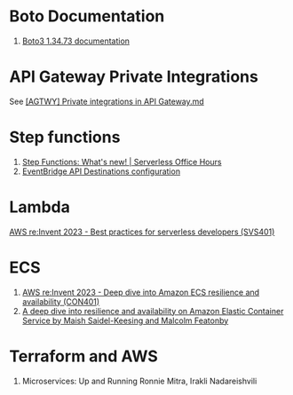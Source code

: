 
# Boto Documentation

1. [Boto3 1.34.73 documentation](https://boto3.amazonaws.com/v1/documentation/api/latest/guide/credentials.html#id1)

# API Gateway Private Integrations

See [[AGTWY] Private integrations in API Gateway.md](..//my-aws-stories/[AGTWY]%20Private%20integrations%20in%20API%20Gateway.md)

# Step functions

1. [Step Functions: What's new! | Serverless Office Hours](https://www.twitch.tv/videos/1996001723)
2. [EventBridge API Destinations configuration](https://serverlessland.com/patterns/eventbridge-api-destinations)

# Lambda

[AWS re:Invent 2023 - Best practices for serverless developers (SVS401)](https://www.youtube.com/watch?v=sdCA0Y7QDrM&t=550s)

# ECS

1. [AWS re:Invent 2023 - Deep dive into Amazon ECS resilience and availability (CON401)](https://www.youtube.com/watch?v=C7HUkG_tu90)
2. [A deep dive into resilience and availability on Amazon Elastic Container Service by Maish Saidel-Keesing and Malcolm Featonby](https://aws.amazon.com/blogs/containers/a-deep-dive-into-resilience-and-availability-on-amazon-elastic-container-service/)

# Terraform and AWS

1. Microservices: Up and Running Ronnie Mitra, Irakli Nadareishvili